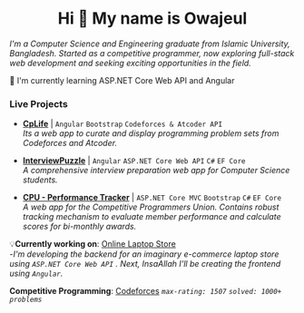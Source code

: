 <h1 align="center">
  <b>Hi 👋 My name is Owajeul</b>
</h1>

*I'm a Computer Science and Engineering graduate from Islamic University, Bangladesh. Started as a competitive programmer, now exploring full-stack web development and seeking exciting opportunities in the field.*

🧠 I'm currently learning ASP.NET Core Web API and Angular

### Live Projects

- **[CpLife](https://cplifecse.web.app/)** | `Angular` `Bootstrap` `Codeforces & Atcoder API`  
  *Its a web app to curate and display programming problem sets from Codeforces and Atcoder.*

- **[InterviewPuzzle](https://myinterviewpuzzle.web.app/)** | `Angular` `ASP.NET Core Web API` `C#` `EF Core`  
  *A comprehensive interview preparation web app for Computer Science students.*

- **[CPU - Performance Tracker](http://jalal33-001-site1.atempurl.com/)** | `ASP.NET Core MVC` `Bootstrap` `C#` `EF Core`  
     *A web app for the Competitive Programmers Union. Contains robust tracking mechanism to evaluate member performance and calculate scores for bi-monthly awards.*


💡**Currently working on**: [Online Laptop Store](https://github.com/wajiul/Online-Laptop-Store/tree/main)                                                           
    -*I'm developing the backend for an imaginary e-commerce laptop store using `ASP.NET Core Web API` . Next, InsaAllah I'll be creating the frontend using `Angular`.*

**Competitive Programming**: [Codeforces](https://codeforces.com/profile/wajiul) *`max-rating: 1507` `solved: 1000+ problems`*


